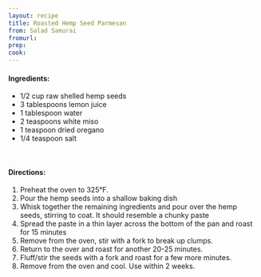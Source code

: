 ```yaml
---
layout: recipe
title: Roasted Hemp Seed Parmesan
from: Salad Samurai
fromurl: 
prep: 
cook: 
---
```


#### Ingredients:

* 1/2 cup raw shelled hemp seeds
* 3 tablespoons lemon juice
* 1 tablespoon water
* 2 teaspoons white miso
* 1 teaspoon dried oregano
* 1/4 teaspoon salt

<br>

#### Directions:

1. Preheat the oven to 325°F.
2. Pour the hemp seeds into a shallow baking dish
3. Whisk together the remaining ingredients and pour over the hemp
seeds, stirring to coat. It should resemble a chunky paste
4. Spread the paste in a thin layer across the bottom of the pan and
roast for 15 minutes
5. Remove from the oven, stir with a fork to break up clumps.
6. Return to the over and roast for another 20-25 minutes.
7. Fluff/stir the seeds with a fork and roast for a few more minutes.
8. Remove from the oven and cool. Use within 2 weeks.
